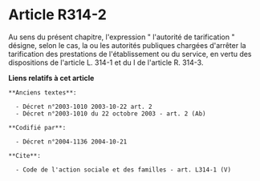# Article R314-2

Au sens du présent chapitre, l'expression " l'autorité de tarification " désigne, selon le cas, la ou les autorités publiques
chargées d'arrêter la tarification des prestations de l'établissement ou du service, en vertu des dispositions de l'article
L. 314-1 et du I de l'article R. 314-3.

**Liens relatifs à cet article**

	**Anciens textes**:

	  - Décret n°2003-1010 2003-10-22 art. 2
	  - Décret n°2003-1010 du 22 octobre 2003 - art. 2 (Ab)

	**Codifié par**:

	  - Décret n°2004-1136 2004-10-21

	**Cite**:

	  - Code de l'action sociale et des familles - art. L314-1 (V)
